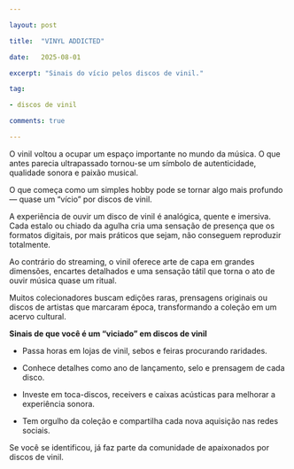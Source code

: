 ---
layout: post
title:  "VINYL ADDICTED"
date:   2025-08-01
excerpt: "Sinais do vício pelos discos de vinil."
tag:
- discos de vinil
comments: true
---
O vinil voltou a ocupar um espaço importante no mundo da música. O que antes parecia ultrapassado tornou-se um símbolo de autenticidade, qualidade sonora e paixão musical.

O que começa como um simples hobby pode se tornar algo mais profundo — quase um “vício” por discos de vinil.

A experiência de ouvir um disco de vinil é analógica, quente e imersiva. Cada estalo ou chiado da agulha cria uma sensação de presença que os formatos digitais, por mais práticos que sejam, não conseguem reproduzir totalmente.

Ao contrário do streaming, o vinil oferece arte de capa em grandes dimensões, encartes detalhados e uma sensação tátil que torna o ato de ouvir música quase um ritual.

Muitos colecionadores buscam edições raras, prensagens originais ou discos de artistas que marcaram época, transformando a coleção em um acervo cultural.

**Sinais de que você é um “viciado” em discos de vinil**
- Passa horas em lojas de vinil, sebos e feiras procurando raridades.
- Conhece detalhes como ano de lançamento, selo e prensagem de cada disco.
- Investe em toca-discos, receivers e caixas acústicas para melhorar a experiência sonora.
- Tem orgulho da coleção e compartilha cada nova aquisição nas redes sociais.

Se você se identificou, já faz parte da comunidade de apaixonados por discos de vinil.